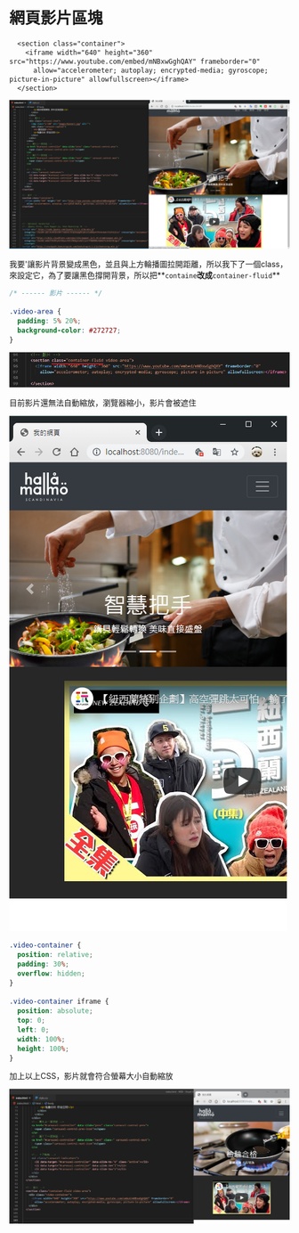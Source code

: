# 網頁影片區塊

```markup
  <section class="container">
    <iframe width="640" height="360" src="https://www.youtube.com/embed/mNBxwGghQAY" frameborder="0"
      allow="accelerometer; autoplay; encrypted-media; gyroscope; picture-in-picture" allowfullscreen></iframe>
  </section>

```

![](.gitbook/assets/image%20%2810%29.png)

我要'讓影片背景變成黑色，並且與上方輪播圖拉開距離，所以我下了一個class，來設定它，為了要讓黑色撐開背景，所以把**`containe`**改成**`container-fluid`**

```css
/* ------ 影片 ------ */

.video-area {
  padding: 5% 20%;
  background-color: #272727;
}
```

![](.gitbook/assets/image%20%2842%29.png)

目前影片還無法自動縮放，瀏覽器縮小，影片會被遮住

![](.gitbook/assets/image%20%2833%29.png)

```css
.video-container {
  position: relative;
  padding: 30%;
  overflow: hidden;
}

.video-container iframe {
  position: absolute;
  top: 0;
  left: 0;
  width: 100%;
  height: 100%;
}

```

加上以上CSS，影片就會符合螢幕大小自動縮放

![](.gitbook/assets/image%20%2832%29.png)

